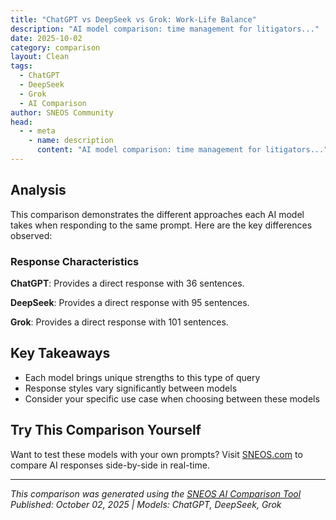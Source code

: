 ```yaml
---
title: "ChatGPT vs DeepSeek vs Grok: Work-Life Balance"
description: "AI model comparison: time management for litigators..."
date: 2025-10-02
category: comparison
layout: Clean
tags:
  - ChatGPT
  - DeepSeek
  - Grok
  - AI Comparison
author: SNEOS Community
head:
  - - meta
    - name: description
      content: "AI model comparison: time management for litigators..."
---
```


<ChatComparison
  title="ChatGPT vs DeepSeek vs Grok: Work-Life Balance"
  prompt="time management for litigators"
  :responses='{
    "ChatGPT": "Time management is crucial for litigators due to the demanding nature of their work, tight deadlines, and the need to balance case preparation, court appearances, client communication, and administrative tasks. Here are some effective time management strategies specifically tailored for litigators:\n\n### 1. Prioritize Tasks Based on Urgency and Importance\n- Use the **Eisenhower Matrix** to classify tasks into:\n  - Urgent and important (e.g., court deadlines, client emergencies)\n  - Important but not urgent (e.g., case research, strategy planning)\n  - Urgent but not important (e.g., non-critical emails)\n  - Neither urgent nor important (limit or delegate)\n\n### 2. Use a Reliable Calendar System\n- Maintain a detailed calendar that includes:\n  - Court dates and deadlines\n  - Client meetings and depositions\n  - Internal deadlines (e.g., draft reviews, discovery submissions)\n- Use digital calendars with alerts (Outlook, Google Calendar) for reminders.\n\n### 3. Block Time for Deep Work\n- Allocate uninterrupted blocks of time for tasks requiring concentration such as legal research, drafting pleadings, and preparing arguments.\n- Avoid multitasking during these periods to maximize efficiency.\n\n### 4. Delegate and Collaborate\n- Delegate administrative or routine tasks to paralegals or junior associates.\n- Use teamwork to divide large projects (e.g., document review) efficiently.\n\n### 5. Limit and Manage Communications\n- Set specific times to check emails and voicemail instead of responding continuously throughout the day.\n- Use templates for routine client updates or correspondence to save time.\n\n### 6. Prepare for Court and Meetings in Advance\n- Review case files and prepare notes the day before court appearances or client meetings.\n- Have an agenda or checklist to ensure efficient use of time.\n\n### 7. Use Technology and Tools\n- Leverage legal practice management software to organize case files, deadlines, and billing.\n- Use time-tracking tools to monitor how much time is spent on tasks to improve future planning.\n\n### 8. Take Care of Yourself\n- Schedule breaks to avoid burnout.\n- Prioritize tasks but maintain flexibility for unexpected court orders or client needs.\n\n### 9. Continuous Review and Adjustment\n- At the end of each day or week, review what was accomplished and update your task list.\n- Adjust priorities based on new developments in cases.\n\n---\n\n**Example Daily Time Allocation for a Litigator:**\n\n| Time             | Activity                              |\n|------------------|-------------------------------------|\n| 8:00 am - 9:00 am| Review emails and prioritize tasks  |\n| 9:00 am - 11:00 am| Deep work: research/drafting       |\n| 11:00 am - 12:00 pm| Meetings or court preparation     |\n| 12:00 pm - 1:00 pm| Lunch break                        |\n| 1:00 pm - 2:30 pm | Court appearance or depositions    |\n| 2:30 pm - 3:30 pm | Client calls / communication        |\n| 3:30 pm - 4:30 pm | Administrative tasks or delegation |\n| 4:30 pm - 5:00 pm | Review daily progress and plan next day |\n\n---\n\nImplementing these strategies will help litigators stay organized, meet deadlines, maintain high-quality work, and reduce stress.",
    "DeepSeek": "Of course. Time management for litigators isn\u0027t a luxury; it\u0027s a fundamental survival skill. The unique combination of rigid court deadlines, unpredictable client demands, and the deep focus required for complex case work makes it a constant high-wire act.\n\nHere is a comprehensive guide to time management specifically tailored for the litigator\u0027s reality.\n\n### The Core Challenge: Juggling \u0022The Three Timelines\u0022\n\nA litigator\u0027s work exists on three conflicting timelines:\n1.  **The Court\u0027s Timeline:** Immovable deadlines for motions, discovery, and filings.\n2.  **The Client\u0027s Timeline:** Urgent calls, new developments, and the need for updates.\n3.  **The Firm\u0027s Timeline:** Billable hour requirements, internal meetings, and business development.\n\nEffective time management is about creating a system that respects all three without letting any one derail the others.\n\n---\n\n### The Strategic Framework: A Litigator\u0027s Daily System\n\n#### 1. The Weekly \u0022Command Center\u0022 Meeting (With Yourself)\nThis is non-negotiable. Block 30-60 minutes every Friday afternoon or Monday morning.\n\n*   **Review All Active Cases:** Open each case file (digital or physical) and scan for upcoming deadlines in the next 2-4 weeks.\n*   **Update Your Master Calendar:** This is your single source of truth. Every deadline, hearing, deposition, and internal milestone goes here.\n*   **Set 3-5 Big Rocks for the Week:** What are the most critical, case-moving tasks for the coming week? (e.g., \u0022Draft summary judgment motion,\u0022 \u0022Prepare witness for deposition\u0022).\n*   **Triage Your Inbox:** Use this time to clear out non-urgent emails and flag those that require action.\n\n#### 2. The Daily Battle Plan (The Night Before or First 30 Minutes)\nYour day should not happen *to* you. You dictate its structure.\n\n*   **Prioritize Ruthlessly:** Use a method like the **Eisenhower Matrix**:\n    *   **Urgent \u0026 Important:** Do these today (e.g., file a TRO, respond to a judge\u0027s order).\n    *   **Important, Not Urgent:** Schedule these (e.g., work on a complex brief, case strategy). *This is where you win cases.*\n    *   **Urgent, Not Important:** Delegate these if possible (e.g., scheduling, certain client updates).\n    *   **Not Urgent, Not Important:** Eliminate them (e.g., unnecessary meetings, administrative clutter).\n*   **Time Blocking is Your Best Friend:** Don\u0027t just make a to-do list; schedule the tasks directly into your calendar.\n    *   **Deep Work Blocks (2-3 hours):** For drafting, legal research, and deposition prep. **Turn off email and phone notifications.**\n    *   **Administrative Blocks (30-60 mins):** For processing emails, returning calls, and minor tasks.\n    *   **Buffer Blocks (30-60 mins):** Intentionally left empty to handle the inevitable emergencies and overflows.\n\n#### 3. Taming the Inbox \u0026 Communication\nEmail is the single biggest thief of a litigator\u0027s focus.\n\n*   **Batch Processing:** Check email at set times (e.g., 10:00 AM, 1:00 PM, 4:00 PM), not constantly.\n*   **The \u0022Touch It Once\u0022 Rule:** When you open an email, decide immediately:\n    *   **Do it** (if it takes less than 2 minutes).\n    *   **Delegate it** (and forward immediately).\n    *   **Defer it** (by dragging it to your task list or calendaring time to handle it later).\n    *   **Delete it.**\n*   **Use Templates:** Create standard email templates for common situations (status updates, discovery requests, scheduling emails).\n\n---\n\n### Litigation-Specific Tactics \u0026 Mindsets\n\n#### 1. The \u0022One-Touch\u0022 Case File\nWhen you work on a case, do as much as possible in one sitting.\n*   After a client call, immediately draft the file note and any necessary follow-up emails or tasks.\n*   When you receive discovery, calendar the response deadline *immediately* and block time to work on it.\n*   When you finish a hearing, immediately note the next steps and deadlines ordered by the court.\n\n#### 2. Leverage Technology Aggressively\n*   **Practice Management Software (Clio, PracticePanther, MyCase):** Centralizes calendars, documents, and communications.\n*   **Document Automation:** Use tools to auto-generate first drafts of common pleadings (e.g., motions for extension, subpoenas).\n*   **Dictation Software:** Speaking is 3-5x faster than typing. Use it for drafting correspondence, briefs, and memos.\n\n#### 3. The Art of Delegation\nYou cannot and should not do everything. Your role is to leverage your team.\n*   **Paralegals:** Are masters of discovery, document organization, filing, and scheduling. Delegate the \u0022how\u0022 and \u0022when.\u0022\n*   **Associates \u0026 Junior Counsel:** Delegate discrete legal research, first drafts of motions, and deposition summaries.\n*   **When delegating, be clear on:** The objective, the deadline, the level of authority, and the expected deliverable.\n\n#### 4. Master the \u0022Pomodoro Technique\u0022 for Deep Work\nFor those large, daunting tasks (writing a brief, reviewing a massive document production):\n*   Work in focused 25-minute sprints followed by a 5-minute break.\n*   After four \u0022Pomodoros,\u0022 take a longer 15-30 minute break.\n*   This prevents burnout and maintains a high level of focus on complex material.\n\n#### 5. Manage Client Expectations Proactively\nA huge source of \u0022urgent\u0022 interruptions is anxious clients.\n*   **Set Communication Protocols Early:** \u0022I provide status updates every Friday. You can always call for emergencies, but this keeps you informed and saves on legal fees.\u0022\n*   **Under-Promise and Over-Deliver:** If you think a draft will be ready in two weeks, tell the client three. They will be delighted when it\u0027s early.\n*   **Use Client Portals:** Allow clients to see key documents and calendar dates themselves, reducing \u0022status update\u0022 calls.\n\n### Sample Litigator\u0027s Day (Using Time Blocking)\n\n*   **8:00 - 8:30 AM:** Admin Block (Process overnight emails, plan day).\n*   **8:30 - 11:30 AM:** Deep Work Block (Draft key arguments for *Smith v. Jones* MSJ).\n*   **11:30 - 12:00 PM:** Buffer Block (Handle unexpected issues).\n*   **12:00 - 1:00 PM:** Lunch \u0026 Mental Break.\n*   **1:00 - 2:00 PM:** Client Calls / Meetings Block.\n*   **2:00 - 3:30 PM:** Deep Work Block (Prepare for tomorrow\u0027s deposition).\n*   **3:30 - 4:30 PM:** Delegation \u0026 Team Check-in.\n*   **4:30 - 5:00 PM:** Admin Block (Final email check, plan for tomorrow).\n\n### Final Verdict\n\nFor a litigator, time management is not about doing more; it\u0027s about **doing more of what matters.** It\u0027s about creating a fortress of focus around your most important case-moving work, while systematically managing the constant barrage of demands. By implementing a structured system, you reduce stress, improve the quality of your work, and ultimately, become a more effective and successful advocate for your clients.",
    "Grok": "Time management is critical for litigators, who often juggle multiple cases, tight deadlines, court appearances, client meetings, and extensive research. Poor time management can lead to missed deadlines, stressed clients, and diminished professional reputation. Below are practical strategies tailored to litigators for managing time effectively:\n\n---\n\n### 1. Prioritize Tasks Using a Legal Framework\nLitigation often involves competing demands, so prioritize tasks based on urgency and importance. Use frameworks like the **Eisenhower Matrix** adapted to legal work:\n- **Urgent and Important:** Court filings due today, emergency motions, or preparing for a hearing tomorrow. Do these immediately.\n- **Important but Not Urgent:** Legal research for a case with a later deadline, drafting discovery requests, or long-term case strategy planning. Schedule these for focused time blocks.\n- **Urgent but Less Important:** Responding to non-critical emails or administrative tasks. Delegate if possible or handle during low-energy periods.\n- **Neither Urgent nor Important:** Non-essential activities like unnecessary meetings or scrolling through legal blogs. Minimize or eliminate these.\n\n**Tip for Litigators:** Always check court calendars and filing deadlines first thing in the morning. Missing a statute of limitations or discovery cutoff can be catastrophic.\n\n---\n\n### 2. Use Case Management Tools\nInvest in legal-specific time and case management software to streamline workflows. Tools like **Clio**, **MyCase**, or **PracticePanther** can:\n- Track deadlines and court dates with automated reminders.\n- Organize case files, documents, and client communications in one place.\n- Monitor billable hours to ensure you\u0027re not overextending on non-billable tasks.\n\n**Manual Alternative:** If software isn\u2019t an option, maintain a physical or digital master calendar with all case deadlines, color-coded by case or priority, and review it daily.\n\n---\n\n### 3. Block Time for Deep Work\nLitigation requires intense focus for tasks like drafting briefs, reviewing evidence, or preparing for depositions. Use **time blocking** to carve out uninterrupted periods for \u0022deep work.\u0022\n- Reserve 2-3 hour blocks for high-concentration tasks early in the day when mental energy is highest (e.g., 8-11 AM).\n- Turn off notifications, close unnecessary tabs, and inform staff or colleagues of your unavailability during these blocks.\n- Allocate shorter blocks (30-60 minutes) for lighter tasks like email or client calls later in the day.\n\n**Litigation-Specific Tip:** Block time before major court appearances to rehearse arguments or review notes, ensuring you\u2019re fully prepared without last-minute scrambles.\n\n---\n\n### 4. Delegate and Outsource Non-Legal Tasks\nLitigators often waste time on administrative or low-value tasks. Maximize efficiency by delegating:\n- **Paralegals/Legal Assistants:** Assign document organization, basic research, or scheduling to support staff.\n- **Outsourcing:** Use virtual assistants for transcription, calendar management, or billing tasks.\n- **Contract Attorneys:** For overflow work like drafting motions or discovery responses during peak caseloads.\n\n**Key Consideration:** Ensure delegated tasks are clearly defined with deadlines and quality expectations to avoid rework.\n\n---\n\n### 5. Adopt the \u0022Two-Minute Rule\u0022 for Small Tasks\nIf a task takes less than two minutes (e.g., sending a quick email to confirm a meeting or signing a document), do it immediately rather than letting it pile up. This prevents small tasks from becoming mental clutter and frees up headspace for complex litigation work.\n\n**Litigator\u2019s Twist:** Apply this rule during downtime, such as waiting for a hearing to start, to knock out quick client communications or document reviews on your phone or laptop.\n\n---\n\n### 6. Manage Client Expectations and Communication\nClients can be a significant time drain if expectations aren\u2019t set early. To avoid constant interruptions:\n- Establish clear communication protocols (e.g., \u201CI\u2019ll respond to non-urgent emails within 24-48 hours\u201D or \u201CUpdates will be provided weekly unless urgent developments arise\u201D).\n- Batch client calls or emails into specific times of the day (e.g., late afternoon) rather than responding reactively.\n- Use templates for common updates or inquiries to save drafting time.\n\n**Proactive Tip:** Anticipate client questions by providing a case timeline or FAQ at the outset, reducing repetitive inquiries during litigation.\n\n---\n\n### 7. Build Buffers Around Deadlines\nCourt deadlines and hearing dates are non-negotiable, but unexpected delays (e.g., last-minute evidence or client unavailability) are common. Protect yourself by:\n- Setting internal deadlines 2-3 days before the actual due date for filings or submissions.\n- Scheduling prep time for hearings or depositions at least a week in advance to account for emergencies.\n- Keeping a \u201Cbuffer day\u201D each week free of non-essential commitments to handle unforeseen issues.\n\n**Practical Example:** If a motion is due on Friday, aim to complete it by Wednesday, giving you time for edits or unexpected obstacles.\n\n---\n\n### 8. Limit Multitasking\nWhile litigators often handle multiple cases, multitasking reduces efficiency and increases errors. Focus on one task or case at a time when possible:\n- Group similar tasks together (e.g., draft all discovery requests for different cases in one sitting to maintain a consistent mental flow).\n- Switch cases only during natural breaks (e.g., after completing a filing, not mid-draft).\n- Use tools like **Toggl** or **RescueTime** to track focus and identify when you\u2019re spreading attention too thin.\n\n**Litigation Insight:** Errors in legal documents or arguments can be costly\u2014prioritize accuracy over speed by giving each task your full attention.\n\n---\n\n### 9. Review and Reflect Weekly\nSpend 30-60 minutes at the end of each week to assess your time management:\n- Review completed tasks and identify bottlenecks (e.g., spent too long on research due to unclear scope).\n- Adjust upcoming deadlines or reallocate time blocks based on case progress.\n- Reflect on what worked (e.g., morning deep work was productive) and what didn\u2019t (e.g., too many interruptions during client call hour).\n\n**Litigator\u2019s Focus:** Use this time to update case strategies and ensure no deadlines or client needs slipped through the cracks.\n\n---\n\n### 10. Protect Personal Time and Avoid Burnout\nLitigation is demanding, and overworking can lead to diminished focus and mistakes. Set boundaries to maintain long-term productivity:\n- Define a hard stop time each day (e.g., no work after 7 PM unless a true emergency).\n- Take short breaks every 90-120 minutes during the day to recharge (e.g., a 5-minute walk or stretch).\n- Reserve weekends or specific evenings for family and personal activities, and stick to them as much as possible.\n\n**Reality Check for Litigators:** Emergencies like last-minute motions or client crises happen. When they do, negotiate personal time recovery (e.g., take a half-day off after a grueling trial week) to balance the scales.\n\n---\n\n### Bonus Tip: Leverage Technology for Efficiency\n- **Document Automation:** Use tools like **HotDocs** or **Contract Express** to automate repetitive legal documents (e.g., pleadings or contracts).\n- **E-Discovery Tools:** Platforms like **Relativity** or **Logikcull** can speed up document review and organization for large cases.\n- **Speech-to-Text:** Dictate notes or drafts using tools like **Dragon Legal** during commutes or downtime to save typing time.\n\n---\n\n### Why Time Management Matters for Litigators\nEffective time management isn\u2019t just about getting more done\u2014it\u2019s about delivering high-quality work under pressure, maintaining client trust, and preserving your mental health. By implementing these strategies, litigators can handle the unpredictability of legal practice while staying organized and ahead of the game.\n\nIf you\u2019d like templates for time-blocking schedules or a list of recommended tools specific to litigation, let me know!"
  }'
  published-date="01:06"
/>

## Analysis

This comparison demonstrates the different approaches each AI model takes when responding to the same prompt. Here are the key differences observed:

### Response Characteristics

**ChatGPT**: Provides a direct response with 36 sentences. 

**DeepSeek**: Provides a direct response with 95 sentences. 

**Grok**: Provides a direct response with 101 sentences. 

## Key Takeaways

- Each model brings unique strengths to this type of query
- Response styles vary significantly between models
- Consider your specific use case when choosing between these models

## Try This Comparison Yourself

Want to test these models with your own prompts? Visit [SNEOS.com](https://sneos.com) to compare AI responses side-by-side in real-time.

---

*This comparison was generated using the [SNEOS AI Comparison Tool](https://sneos.com)*
*Published: October 02, 2025 | Models: ChatGPT, DeepSeek, Grok*
